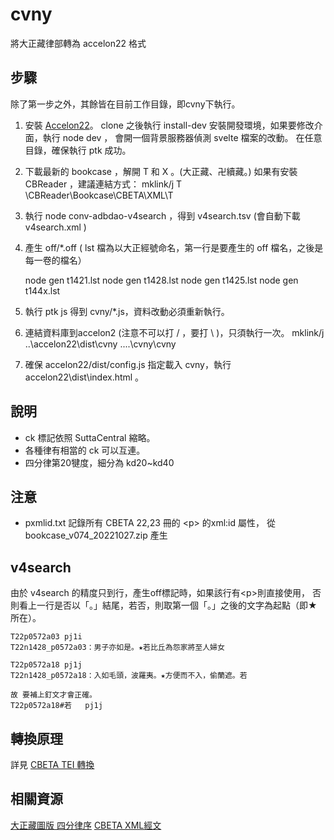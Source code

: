 # cvny
將大正藏律部轉為 accelon22 格式

## 步驟 
除了第一步之外，其餘皆在目前工作目錄，即cvny下執行。
1) 安裝 [Accelon22](https://github.com/accelon/accelon22)。
    clone 之後執行 install-dev 安裝開發環境，如果要修改介面，執行 node dev ，
    會開一個背景服務器偵測 svelte 檔案的改動。
    在任意目錄，確保執行 ptk 成功。
2) 下載最新的 bookcase ，解開 T 和 X 。(大正藏、卍續藏。)
    如果有安裝 CBReader ，建議連結方式：
    mklink/j T \CBReader\Bookcase\CBETA\XML\T

3) 執行 node conv-adbdao-v4search ，得到 v4search.tsv (會自動下載 v4search.xml )
4) 產生 off/*.off ( lst 檔為以大正經號命名，第一行是要產生的 off 檔名，之後是每一卷的檔名）

    node gen t1421.lst 
    node gen t1428.lst 
    node gen t1425.lst 
    node gen t144x.lst 

5) 執行 ptk js 得到 cvny/*.js，資料改動必須重新執行。

6) 連結資料庫到accelon2 (注意不可以打 / ，要打 \ )，只須執行一次。
    mklink/j  ..\accelon22\dist\cvny ..\..\cvny\cvny 

7) 確保 accelon22/dist/config.js 指定載入 cvny，執行 accelon22\dist\index.html 。

## 說明
* ck 標記依照 SuttaCentral 縮略。
* 各種律有相當的 ck 可以互連。
* 四分律第20犍度，細分為 kd20~kd40

## 注意

* pxmlid.txt 記錄所有 CBETA 22,23 冊的 \<p> 的xml:id 屬性，
  從 bookcase_v074_20221027.zip 產生

## v4search

由於 v4search 的精度只到行，產生off標記時，如果該行有\<p>則直接使用，
否則看上一行是否以「。」結尾，若否，則取第一個「。」之後的文字為起點（即★所在）。

    T22p0572a03	pj1i  
    T22n1428_p0572a03：男子亦如是。★若比丘為怨家將至人婦女

    T22p0572a18	pj1j
    T22n1428_p0572a18：入如毛頭，波羅夷。★方便而不入，偷蘭遮。若

    故 要補上釘文才會正確。
    T22p0572a18#若	pj1j


## 轉換原理
詳見 [CBETA TEI 轉換](https://github.com/accelon/ptk/blob/main/cbetatei.md)



## 相關資源
[大正藏圖版 四分律序](https://dia.dila.edu.tw/uv3/index.html?id=Tv22p0567)
[CBETA XML經文](https://www.cbeta.org/download/cbreader.htm) 


